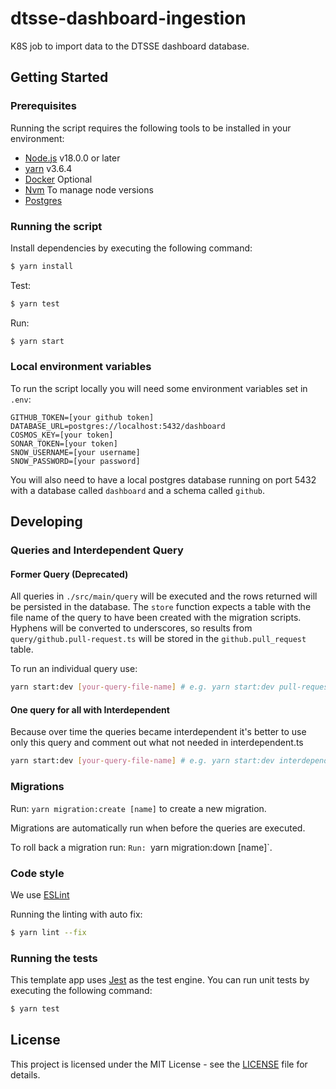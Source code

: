 # dtsse-dashboard-ingestion

K8S job to import data to the DTSSE dashboard database.

## Getting Started

### Prerequisites

Running the script requires the following tools to be installed in your environment:

- [Node.js](https://nodejs.org/) v18.0.0 or later
- [yarn](https://yarnpkg.com/) v3.6.4
- [Docker](https://www.docker.com) Optional
- [Nvm](https://github.com/nvm-sh/nvm) To manage node versions
- [Postgres](https://www.postgresql.org/download/) 

### Running the script

Install dependencies by executing the following command:

```bash
$ yarn install
```

Test:

```bash
$ yarn test
```

Run:

```bash
$ yarn start
```

### Local environment variables

To run the script locally you will need some environment variables set in `.env`:

```dotenv
GITHUB_TOKEN=[your github token]
DATABASE_URL=postgres://localhost:5432/dashboard
COSMOS_KEY=[your token]
SONAR_TOKEN=[your token]
SNOW_USERNAME=[your username]
SNOW_PASSWORD=[your password]
```

You will also need to have a local postgres database running on port 5432 with a database called `dashboard` and a schema called `github`.

## Developing

### Queries and Interdependent Query

#### Former Query (Deprecated)
All queries in `./src/main/query` will be executed and the rows returned will be persisted in the database. The `store` function expects a
table with the file name of the query to have been created with the migration scripts. Hyphens will be converted to underscores, so results from
`query/github.pull-request.ts` will be stored in the `github.pull_request` table.

To run an individual query use:

```bash
yarn start:dev [your-query-file-name] # e.g. yarn start:dev pull-request
```

#### One query for all with Interdependent

Because over time the queries became interdependent it's better to use only this query and comment out what not needed in interdependent.ts
```bash
yarn start:dev [your-query-file-name] # e.g. yarn start:dev interdependent
```

### Migrations

Run: `yarn migration:create [name]` to create a new migration.

Migrations are automatically run when before the queries are executed.

To roll back a migration run: `Run: `yarn migration:down [name]`.

### Code style

We use [ESLint](https://github.com/typescript-eslint/typescript-eslint)

Running the linting with auto fix:

```bash
$ yarn lint --fix
```

### Running the tests

This template app uses [Jest](https://jestjs.io//) as the test engine. You can run unit tests by executing
the following command:

```bash
$ yarn test
```

## License

This project is licensed under the MIT License - see the [LICENSE](LICENSE) file for details.
